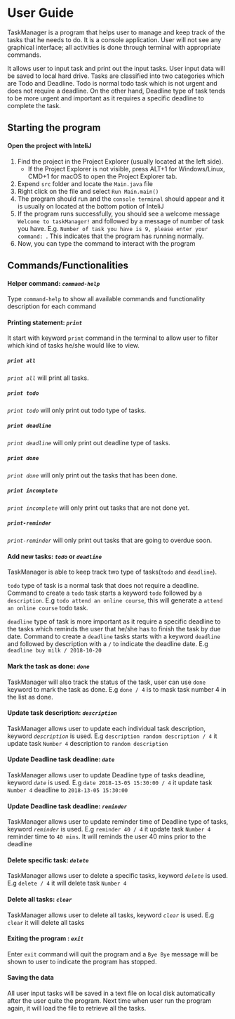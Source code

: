 # User Guide
TaskManager is a program that helps user to manage and keep track of the tasks that he needs to do. It is a console application. User will not see any graphical interface; all activities is done through terminal with appropriate commands.

It allows user to input task and print out the input tasks. User input data will be saved to local hard drive. Tasks are classified into two categories which are Todo and Deadline. Todo is normal todo task which is not urgent and does not require a deadline. On the other hand, Deadline type of task tends to be more urgent and important as it requires a specific deadline to complete the task.

## Starting the program

#### Open the project with InteliJ
  1. Find the project in the Project Explorer (usually located at the left side).
      - If the Project Explorer is not visible, press ALT+1 for Windows/Linux, CMD+1 for macOS to open the Project Explorer tab.
  2. Expend `src` folder and locate the `Main.java` file
  3. Right click on the file and select `Run Main.main()`
  4. The program should run and the `console terminal` should appear and it is usually on located at the bottom potion of InteliJ
  5. If the program runs successfully, you should see a welcome message `Welcome to taskManager!` and followed by a message of number of task you have. E.g. `Number of task you have is 9, please enter your command: `. This indicates that the program has running normally.
  6. Now, you can type the command to interact with the program

## Commands/Functionalities
#### Helper command: _`command-help`_
Type `command-help` to show all available commands and functionality description for each command

#### Printing statement: _`print`_
It start with keyword `print` command in the terminal to allow user to filter which kind of tasks he/she would like to view.

##### _`print all`_
_`print all`_ will print all tasks.

##### _`print todo`_
_`print todo`_ will only print out todo type of tasks.

##### _`print deadline`_
_`print deadline`_ will only print out deadline type of tasks.

##### _`print done`_
_`print done`_ will only print out the tasks that has been done.

##### _`print incomplete`_
_`print incomplete`_ will only print out tasks that are not done yet.

##### _`print-reminder`_
_`print-reminder`_ will only print out tasks that are going to overdue soon.

#### Add new tasks: _`todo`_ or _`deadline`_
TaskManager is able to keep track two type of tasks(`todo` and `deadline`).

`todo` type of task is a normal task that does not require a deadline. Command to create a `todo` task starts a keyword `todo` followed by a `description`. E.g  `todo attend an online course`, this will generate a `attend an online course` todo task.

`deadline` type of task is more important as it require a specific deadline to the tasks which reminds the user that he/she has to finish the task by due date. Command to create a `deadline` tasks starts with a keyword `deadline` and followed by description with a `/` to indicate the deadline date. E.g `deadline buy milk / 2018-10-20`

#### Mark the task as done: _`done`_
TaskManager will also track the status of the task, user can use `done` keyword to mark the task as done.
E.g `done / 4` is to mask task number 4 in the list as done.

#### Update task description: _`description`_
TaskManager allows user to update each individual task description, keyword _`description`_ is used.
E.g `description random description / 4` it update task `Number 4` description to `random description`

#### Update Deadline task deadline: _`date`_
TaskManager allows user to update Deadline type of tasks deadline, keyword _`date`_ is used.
E.g `date 2018-13-05 15:30:00 / 4` it update task `Number 4` deadline to `2018-13-05 15:30:00`

#### Update Deadline task deadline: _`reminder`_
TaskManager allows user to update reminder time of Deadline type of tasks, keyword _`reminder`_ is used.
E.g `reminder 40 / 4` it update task `Number 4` reminder time to `40 mins`. It will reminds the user 40 mins prior to the deadline

#### Delete specific task: _`delete`_
TaskManager allows user to delete a specific tasks, keyword _`delete`_ is used.
E.g `delete / 4` it will delete task `Number 4`

#### Delete all tasks: _`clear`_
TaskManager allows user to delete all tasks, keyword _`clear`_ is used.
E.g `clear` it will delete all tasks

#### Exiting the program : _`exit`_
Enter `exit` command will quit the program and a `Bye Bye` message will be shown to user to indicate the program has stopped.

#### Saving the data
All user input tasks will be saved in a text file on local disk automatically after the user quite the program. Next time when user run the program again, it will load the file to retrieve all the tasks.

